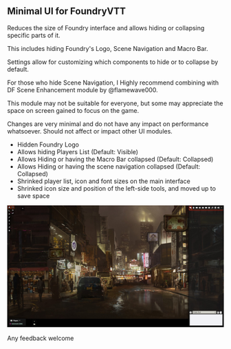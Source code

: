 ## Minimal UI for FoundryVTT

Reduces the size of Foundry interface and allows hiding or collapsing specific parts of it.

This includes hiding Foundry's Logo, Scene Navigation and Macro Bar.

Settings allow for customizing which components to hide or to collapse by default.

For those who hide Scene Navigation, I Highly recommend combining with DF Scene Enhancement module by @flamewave000.

This module may not be suitable for everyone, but some may appreciate the space on screen gained to focus on the game.

Changes are very minimal and do not have any impact on performance whatsoever.
Should not affect or impact other UI modules.

* Hidden Foundry Logo
* Allows hiding Players List (Default: Visible)
* Allows Hiding or having the Macro Bar collapsed (Default: Collapsed)
* Allows Hiding or having the scene navigation collapsed (Default: Collapsed)
* Shrinked player list, icon and font sizes on the main interface
* Shrinked icon size and position of the left-side tools, and moved up to save space

![Example Image](./example5.jpg)

Any feedback welcome
